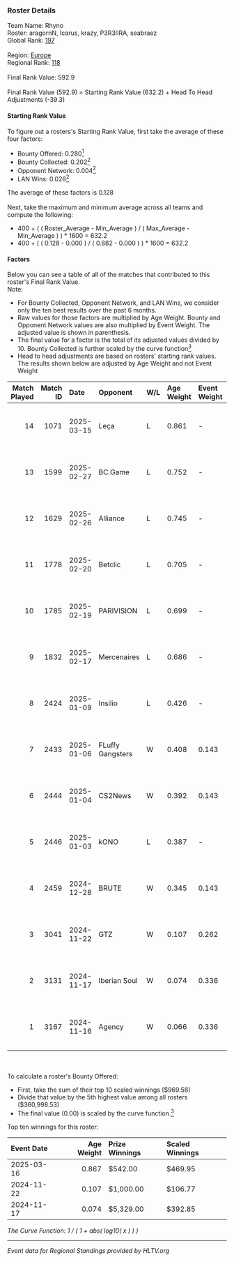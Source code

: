 ### Roster Details<br />
Team Name: Rhyno<br />
Roster: aragornN, Icarus, krazy, P3R3IIRA, seabraez<br />
Global Rank: [197](../../standings_global_2025_05_05.md)<br />
<br />
Region: [Europe]( ../../standings_europe_2025_05_05.md)<br />
Regional Rank: [118]( ../../standings_europe_2025_05_05.md)<br />
<br />
Final Rank Value:  592.9<br />
<br />
Final Rank Value (592.9) = Starting Rank Value (632.2) + Head To Head Adjustments (-39.3)<br />

#### Starting Rank Value<br />
To figure out a rosters's Starting Rank Value, first take the average of these four factors:<br />
- Bounty Offered: 0.280[<sup>1</sup>](#table2)
- Bounty Collected: 0.202[<sup>2</sup>](#table1)
- Opponent Network: 0.004[<sup>2</sup>](#table1)
- LAN Wins: 0.026[<sup>2</sup>](#table1)

The average of these factors is 0.128<br />
<br />
Next, take the maximum and minimum average across all teams and compute the following:<br />
- 400 + ( ( Roster_Average - Min_Average ) / ( Max_Average - Min_Average ) ) * 1600 = 632.2
- 400 + ( ( 0.128 - 0.000 ) / ( 0.882 - 0.000 ) ) * 1600 = 632.2


#### Factors<br />
Below you can see a table of all of the matches that contributed to this roster's Final Rank Value.<br />
Note:<br />

- For Bounty Collected, Opponent Network, and LAN Wins, we consider only the ten best results over the past 6 months.
- Raw values for those factors are multiplied by Age Weight. Bounty and Opponent Network values are also multiplied by Event Weight. The adjusted value is shown in parenthesis.
- The final value for a factor is the total of its adjusted values divided by 10. Bounty Collected is further scaled by the curve function[<sup>3</sup>](#curveFunction)
- Head to head adjustments are based on rosters' starting rank values. The results shown below are adjusted by Age Weight and not Event Weight
<span id="table1"></span><br />


| Match Played | Match ID | Date       | Opponent         | W/L | Age Weight | Event Weight | Bounty Collected | Opponent Network | LAN Wins  | H2H Adj. | Roster                                      |
| -: | -: | :- | :- | :- | :- | :- | :- | :- | :- | -: | :- |
|           14 |     1071 | 2025-03-15 | Leça             | L   | 0.861      | -            | -                | -                | -         |   -11.20 | aragornN, Icarus, krazy, P3R3IIRA, seabraez |
|           13 |     1599 | 2025-02-27 | BC.Game          | L   | 0.752      | -            | -                | -                | -         |    -2.45 | aragornN, Icarus, krazy, P3R3IIRA, seabraez |
|           12 |     1629 | 2025-02-26 | Alliance         | L   | 0.745      | -            | -                | -                | -         |    -7.66 | aragornN, Icarus, krazy, P3R3IIRA, seabraez |
|           11 |     1778 | 2025-02-20 | Betclic          | L   | 0.705      | -            | -                | -                | -         |    -2.25 | aragornN, Icarus, krazy, P3R3IIRA, seabraez |
|           10 |     1785 | 2025-02-19 | PARIVISION       | L   | 0.699      | -            | -                | -                | -         |    -3.46 | aragornN, Icarus, krazy, P3R3IIRA, seabraez |
|            9 |     1832 | 2025-02-17 | Mercenaires      | L   | 0.686      | -            | -                | -                | -         |   -14.93 | aragornN, Icarus, krazy, P3R3IIRA, seabraez |
|            8 |     2424 | 2025-01-09 | Insilio          | L   | 0.426      | -            | -                | -                | -         |    -8.59 | aragornN, Icarus, krazy, P3R3IIRA, seabraez |
|            7 |     2433 | 2025-01-06 | FLuffy Gangsters | W   | 0.408      | 0.143        | 0.001 (0.000)    | 0.098 (0.006)    | 0 (0.000) |     5.65 | aragornN, Icarus, krazy, P3R3IIRA, seabraez |
|            6 |     2444 | 2025-01-04 | CS2News          | W   | 0.392      | 0.143        | 0.000 (0.000)    | 0.039 (0.002)    | 0 (0.000) |     3.84 | aragornN, Icarus, krazy, P3R3IIRA, seabraez |
|            5 |     2446 | 2025-01-03 | kONO             | L   | 0.387      | -            | -                | -                | -         |    -8.16 | aragornN, Icarus, krazy, P3R3IIRA, seabraez |
|            4 |     2459 | 2024-12-28 | BRUTE            | W   | 0.345      | 0.143        | 0.001 (0.000)    | 0.026 (0.001)    | 0 (0.000) |     4.71 | aragornN, Icarus, krazy, P3R3IIRA, seabraez |
|            3 |     3041 | 2024-11-22 | GTZ              | W   | 0.107      | 0.262        | 0.028 (0.001)    | 0.336 (0.009)    | 1 (0.107) |     2.63 | aragornN, Icarus, P3R3IIRA, seabraez, Shr   |
|            2 |     3131 | 2024-11-17 | Iberian Soul     | W   | 0.074      | 0.336        | 0.010 (0.000)    | 0.716 (0.018)    | 1 (0.074) |     1.84 | aragornN, Icarus, P3R3IIRA, seabraez, Shr   |
|            1 |     3167 | 2024-11-16 | Agency           | W   | 0.066      | 0.336        | 0.001 (0.000)    | 0.000 (0.000)    | 1 (0.066) |     0.70 | aragornN, Icarus, P3R3IIRA, seabraez, Shr   |

<br />
<span id="table2"></span><br />
To calculate a roster's Bounty Offered:<br />

- First, take the sum of their top 10 scaled winnings ($969.58)
- Divide that value by the 5th highest value among all rosters ($360,998.53)
- The final value (0.00) is scaled by the curve function.[<sup>3</sup>](#curveFunction)

Top ten winnings for this roster:<br />

| Event Date | Age Weight | Prize Winnings | Scaled Winnings |
| :- | -: | :- | :- |
| 2025-03-16 |      0.867 | $542.00        | $469.95         |
| 2024-11-22 |      0.107 | $1,000.00      | $106.77         |
| 2024-11-17 |      0.074 | $5,329.00      | $392.85         |


<span id="curveFunction"></span>_The Curve Function: 1 / ( 1 + abs( log10( x ) ) )_<br />

---
_Event data for Regional Standings provided by HLTV.org_<br />
